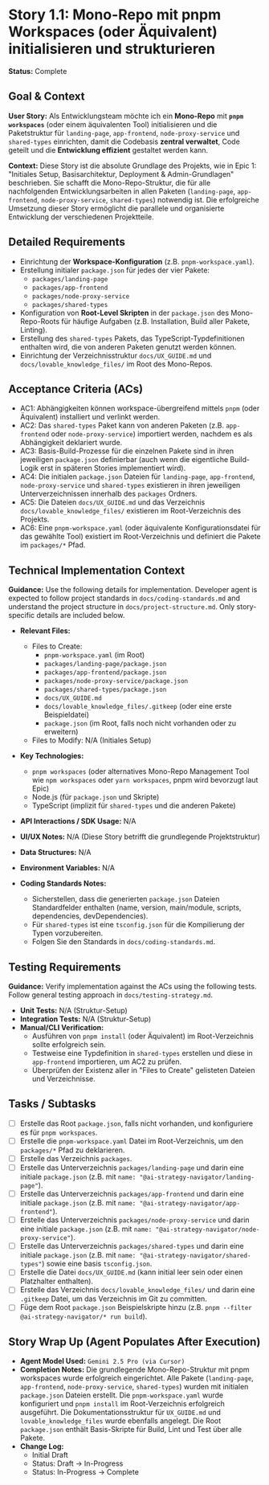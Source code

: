 # Story 1.1: Mono-Repo mit pnpm Workspaces (oder Äquivalent) initialisieren und strukturieren

**Status:** Complete

## Goal & Context

**User Story:** Als Entwicklungsteam möchte ich ein **Mono-Repo** mit **`pnpm workspaces`** (oder einem äquivalenten Tool) initialisieren und die Paketstruktur für `landing-page`, `app-frontend`, `node-proxy-service` und `shared-types` einrichten, damit die Codebasis **zentral verwaltet**, Code geteilt und die **Entwicklung effizient** gestaltet werden kann.

**Context:** Diese Story ist die absolute Grundlage des Projekts, wie in Epic 1: "Initiales Setup, Basisarchitektur, Deployment & Admin-Grundlagen" beschrieben. Sie schafft die Mono-Repo-Struktur, die für alle nachfolgenden Entwicklungsarbeiten in allen Paketen (`landing-page`, `app-frontend`, `node-proxy-service`, `shared-types`) notwendig ist. Die erfolgreiche Umsetzung dieser Story ermöglicht die parallele und organisierte Entwicklung der verschiedenen Projektteile.

## Detailed Requirements

- Einrichtung der **Workspace-Konfiguration** (z.B. `pnpm-workspace.yaml`).
- Erstellung initialer `package.json` für jedes der vier Pakete:
    - `packages/landing-page`
    - `packages/app-frontend`
    - `packages/node-proxy-service`
    - `packages/shared-types`
- Konfiguration von **Root-Level Skripten** in der `package.json` des Mono-Repo-Roots für häufige Aufgaben (z.B. Installation, Build aller Pakete, Linting).
- Erstellung des `shared-types` Pakets, das TypeScript-Typdefinitionen enthalten wird, die von anderen Paketen genutzt werden können.
- Einrichtung der Verzeichnisstruktur `docs/UX_GUIDE.md` und `docs/lovable_knowledge_files/` im Root des Mono-Repos.

## Acceptance Criteria (ACs)

- AC1: Abhängigkeiten können workspace-übergreifend mittels `pnpm` (oder Äquivalent) installiert und verlinkt werden.
- AC2: Das `shared-types` Paket kann von anderen Paketen (z.B. `app-frontend` oder `node-proxy-service`) importiert werden, nachdem es als Abhängigkeit deklariert wurde.
- AC3: Basis-Build-Prozesse für die einzelnen Pakete sind in ihren jeweiligen `package.json` definierbar (auch wenn die eigentliche Build-Logik erst in späteren Stories implementiert wird).
- AC4: Die initialen `package.json` Dateien für `landing-page`, `app-frontend`, `node-proxy-service` und `shared-types` existieren in ihren jeweiligen Unterverzeichnissen innerhalb des `packages` Ordners.
- AC5: Die Dateien `docs/UX_GUIDE.md` und das Verzeichnis `docs/lovable_knowledge_files/` existieren im Root-Verzeichnis des Projekts.
- AC6: Eine `pnpm-workspace.yaml` (oder äquivalente Konfigurationsdatei für das gewählte Tool) existiert im Root-Verzeichnis und definiert die Pakete im `packages/*` Pfad.

## Technical Implementation Context

**Guidance:** Use the following details for implementation. Developer agent is expected to follow project standards in `docs/coding-standards.md` and understand the project structure in `docs/project-structure.md`. Only story-specific details are included below.

- **Relevant Files:**
    - Files to Create:
        - `pnpm-workspace.yaml` (im Root)
        - `packages/landing-page/package.json`
        - `packages/app-frontend/package.json`
        - `packages/node-proxy-service/package.json`
        - `packages/shared-types/package.json`
        - `docs/UX_GUIDE.md`
        - `docs/lovable_knowledge_files/.gitkeep` (oder eine erste Beispieldatei)
        - `package.json` (im Root, falls noch nicht vorhanden oder zu erweitern)
    - Files to Modify: N/A (Initiales Setup)

- **Key Technologies:**
    - `pnpm workspaces` (oder alternatives Mono-Repo Management Tool wie `npm workspaces` oder `yarn workspaces`, pnpm wird bevorzugt laut Epic)
    - Node.js (für `package.json` und Skripte)
    - TypeScript (implizit für `shared-types` und die anderen Pakete)

- **API Interactions / SDK Usage:** N/A

- **UI/UX Notes:** N/A (Diese Story betrifft die grundlegende Projektstruktur)

- **Data Structures:** N/A

- **Environment Variables:** N/A

- **Coding Standards Notes:**
    - Sicherstellen, dass die generierten `package.json` Dateien Standardfelder enthalten (name, version, main/module, scripts, dependencies, devDependencies).
    - Für `shared-types` ist eine `tsconfig.json` für die Kompilierung der Typen vorzubereiten.
    - Folgen Sie den Standards in `docs/coding-standards.md`.

## Testing Requirements

**Guidance:** Verify implementation against the ACs using the following tests. Follow general testing approach in `docs/testing-strategy.md`.

- **Unit Tests:** N/A (Struktur-Setup)
- **Integration Tests:** N/A (Struktur-Setup)
- **Manual/CLI Verification:**
    - Ausführen von `pnpm install` (oder Äquivalent) im Root-Verzeichnis sollte erfolgreich sein.
    - Testweise eine Typdefinition in `shared-types` erstellen und diese in `app-frontend` importieren, um AC2 zu prüfen.
    - Überprüfen der Existenz aller in "Files to Create" gelisteten Dateien und Verzeichnisse.

## Tasks / Subtasks

- [ ] Erstelle das Root `package.json`, falls nicht vorhanden, und konfiguriere es für `pnpm workspaces`.
- [ ] Erstelle die `pnpm-workspace.yaml` Datei im Root-Verzeichnis, um den `packages/*` Pfad zu deklarieren.
- [ ] Erstelle das Verzeichnis `packages`.
- [ ] Erstelle das Unterverzeichnis `packages/landing-page` und darin eine initiale `package.json` (z.B. mit `name: "@ai-strategy-navigator/landing-page"`).
- [ ] Erstelle das Unterverzeichnis `packages/app-frontend` und darin eine initiale `package.json` (z.B. mit `name: "@ai-strategy-navigator/app-frontend"`).
- [ ] Erstelle das Unterverzeichnis `packages/node-proxy-service` und darin eine initiale `package.json` (z.B. mit `name: "@ai-strategy-navigator/node-proxy-service"`).
- [ ] Erstelle das Unterverzeichnis `packages/shared-types` und darin eine initiale `package.json` (z.B. mit `name: "@ai-strategy-navigator/shared-types"`) sowie eine basis `tsconfig.json`.
- [ ] Erstelle die Datei `docs/UX_GUIDE.md` (kann initial leer sein oder einen Platzhalter enthalten).
- [ ] Erstelle das Verzeichnis `docs/lovable_knowledge_files/` und darin eine `.gitkeep` Datei, um das Verzeichnis im Git zu committen.
- [ ] Füge dem Root `package.json` Beispielskripte hinzu (z.B. `pnpm --filter @ai-strategy-navigator/* run build`).

## Story Wrap Up (Agent Populates After Execution)

- **Agent Model Used:** `Gemini 2.5 Pro (via Cursor)`
- **Completion Notes:** Die grundlegende Mono-Repo-Struktur mit pnpm workspaces wurde erfolgreich eingerichtet. Alle Pakete (`landing-page`, `app-frontend`, `node-proxy-service`, `shared-types`) wurden mit initialen `package.json` Dateien erstellt. Die `pnpm-workspace.yaml` wurde konfiguriert und `pnpm install` im Root-Verzeichnis erfolgreich ausgeführt. Die Dokumentationsstruktur für `UX_GUIDE.md` und `lovable_knowledge_files` wurde ebenfalls angelegt. Die Root `package.json` enthält Basis-Skripte für Build, Lint und Test über alle Pakete.
- **Change Log:**
    - Initial Draft
    - Status: Draft -> In-Progress
    - Status: In-Progress -> Complete 